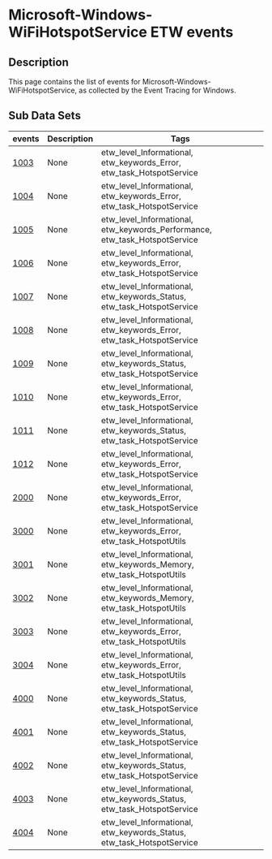 # Microsoft-Windows-WiFiHotspotService ETW events

## Description
This page contains the list of events for Microsoft-Windows-WiFiHotspotService, as collected by the Event Tracing for Windows.

## Sub Data Sets
|events|Description|Tags|
|---|---|---|
|[1003](events/event-1003.md)|None|etw_level_Informational, etw_keywords_Error, etw_task_HotspotService|
|[1004](events/event-1004.md)|None|etw_level_Informational, etw_keywords_Error, etw_task_HotspotService|
|[1005](events/event-1005.md)|None|etw_level_Informational, etw_keywords_Performance, etw_task_HotspotService|
|[1006](events/event-1006.md)|None|etw_level_Informational, etw_keywords_Error, etw_task_HotspotService|
|[1007](events/event-1007.md)|None|etw_level_Informational, etw_keywords_Status, etw_task_HotspotService|
|[1008](events/event-1008.md)|None|etw_level_Informational, etw_keywords_Error, etw_task_HotspotService|
|[1009](events/event-1009.md)|None|etw_level_Informational, etw_keywords_Status, etw_task_HotspotService|
|[1010](events/event-1010.md)|None|etw_level_Informational, etw_keywords_Error, etw_task_HotspotService|
|[1011](events/event-1011.md)|None|etw_level_Informational, etw_keywords_Status, etw_task_HotspotService|
|[1012](events/event-1012.md)|None|etw_level_Informational, etw_keywords_Error, etw_task_HotspotService|
|[2000](events/event-2000.md)|None|etw_level_Informational, etw_keywords_Error, etw_task_HotspotService|
|[3000](events/event-3000.md)|None|etw_level_Informational, etw_keywords_Error, etw_task_HotspotUtils|
|[3001](events/event-3001.md)|None|etw_level_Informational, etw_keywords_Memory, etw_task_HotspotUtils|
|[3002](events/event-3002.md)|None|etw_level_Informational, etw_keywords_Memory, etw_task_HotspotUtils|
|[3003](events/event-3003.md)|None|etw_level_Informational, etw_keywords_Error, etw_task_HotspotUtils|
|[3004](events/event-3004.md)|None|etw_level_Informational, etw_keywords_Error, etw_task_HotspotUtils|
|[4000](events/event-4000.md)|None|etw_level_Informational, etw_keywords_Status, etw_task_HotspotService|
|[4001](events/event-4001.md)|None|etw_level_Informational, etw_keywords_Status, etw_task_HotspotService|
|[4002](events/event-4002.md)|None|etw_level_Informational, etw_keywords_Status, etw_task_HotspotService|
|[4003](events/event-4003.md)|None|etw_level_Informational, etw_keywords_Status, etw_task_HotspotService|
|[4004](events/event-4004.md)|None|etw_level_Informational, etw_keywords_Status, etw_task_HotspotService|
